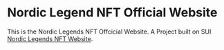 # Nordic Legend NFT Official Website

This is the Nordic Legends NFT Offcicial Website. A Project built on SUI [Nordic Legends NFT Website](https://nordic-legends.vercel.app/).

